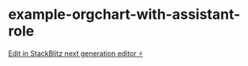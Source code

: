 # example-orgchart-with-assistant-role

[Edit in StackBlitz next generation editor ⚡️](https://stackblitz.com/~/github.com/iamapinan/example-orgchart-with-assistant-role)